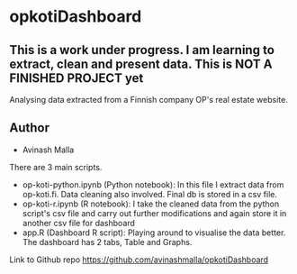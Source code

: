 # opkotiDashboard
## This is a work under progress. I am learning to extract, clean and present data. This is NOT A FINISHED PROJECT yet
Analysing data extracted from a Finnish company OP's real estate website.

## Author
- Avinash Malla

There are 3 main scripts.
- op-koti-python.ipynb (Python notebook): In this file I extract data from op-koti.fi. Data cleaning also involved. Final db is stored in a csv file.
- op-koti-r.ipynb (R notebook): I take the cleaned data from the python script's csv file and carry out further modifications and again store it in another csv file for dashboard
- app.R (Dashboard R script): Playing around to visualise the data better. The dashboard has 2 tabs, Table and Graphs.

Link to Github repo https://github.com/avinashmalla/opkotiDashboard
